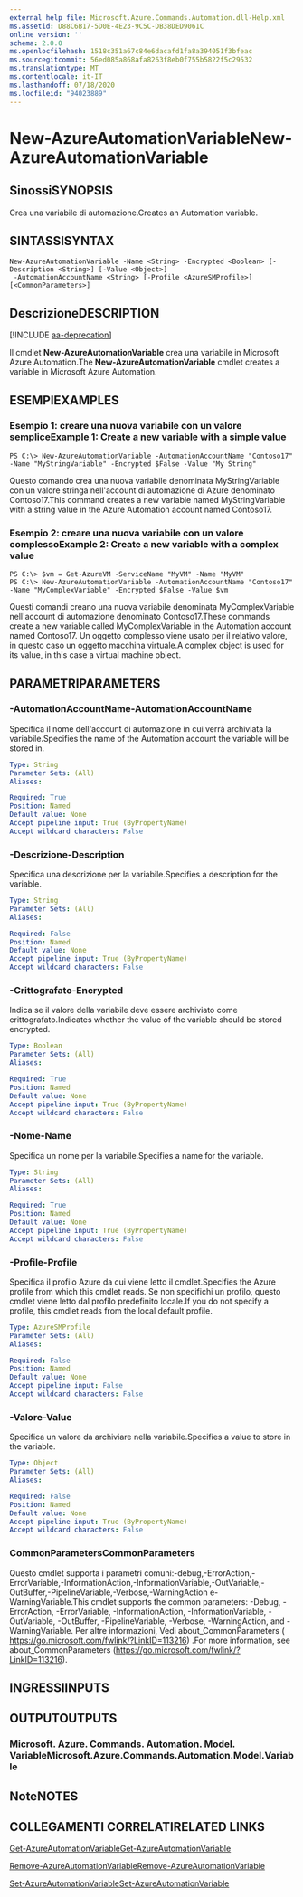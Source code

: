 ```yaml
---
external help file: Microsoft.Azure.Commands.Automation.dll-Help.xml
ms.assetid: D88C6B17-5D0E-4E23-9C5C-DB38DED9061C
online version: ''
schema: 2.0.0
ms.openlocfilehash: 1518c351a67c84e6dacafd1fa8a394051f3bfeac
ms.sourcegitcommit: 56ed085a868afa8263f8eb0f755b5822f5c29532
ms.translationtype: MT
ms.contentlocale: it-IT
ms.lasthandoff: 07/18/2020
ms.locfileid: "94023889"
---
```

# <span data-ttu-id="73c73-101">New-AzureAutomationVariable</span><span class="sxs-lookup"><span data-stu-id="73c73-101">New-AzureAutomationVariable</span></span>

## <span data-ttu-id="73c73-102">Sinossi</span><span class="sxs-lookup"><span data-stu-id="73c73-102">SYNOPSIS</span></span>

<span data-ttu-id="73c73-103">Crea una variabile di automazione.</span><span class="sxs-lookup"><span data-stu-id="73c73-103">Creates an Automation variable.</span></span>

## <span data-ttu-id="73c73-104">SINTASSI</span><span class="sxs-lookup"><span data-stu-id="73c73-104">SYNTAX</span></span>

```
New-AzureAutomationVariable -Name <String> -Encrypted <Boolean> [-Description <String>] [-Value <Object>]
 -AutomationAccountName <String> [-Profile <AzureSMProfile>] [<CommonParameters>]
```

## <span data-ttu-id="73c73-105">Descrizione</span><span class="sxs-lookup"><span data-stu-id="73c73-105">DESCRIPTION</span></span>

[!INCLUDE [aa-deprecation](../include/aa-deprecation.md)]

<span data-ttu-id="73c73-106">Il cmdlet **New-AzureAutomationVariable** crea una variabile in Microsoft Azure Automation.</span><span class="sxs-lookup"><span data-stu-id="73c73-106">The **New-AzureAutomationVariable** cmdlet creates a variable in Microsoft Azure Automation.</span></span>

## <span data-ttu-id="73c73-107">ESEMPI</span><span class="sxs-lookup"><span data-stu-id="73c73-107">EXAMPLES</span></span>

### <span data-ttu-id="73c73-108">Esempio 1: creare una nuova variabile con un valore semplice</span><span class="sxs-lookup"><span data-stu-id="73c73-108">Example 1: Create a new variable with a simple value</span></span>
```
PS C:\> New-AzureAutomationVariable -AutomationAccountName "Contoso17" -Name "MyStringVariable" -Encrypted $False -Value "My String"
```

<span data-ttu-id="73c73-109">Questo comando crea una nuova variabile denominata MyStringVariable con un valore stringa nell'account di automazione di Azure denominato Contoso17.</span><span class="sxs-lookup"><span data-stu-id="73c73-109">This command creates a new variable named MyStringVariable with a string value in the Azure Automation account named Contoso17.</span></span>

### <span data-ttu-id="73c73-110">Esempio 2: creare una nuova variabile con un valore complesso</span><span class="sxs-lookup"><span data-stu-id="73c73-110">Example 2: Create a new variable with a complex value</span></span>
```
PS C:\> $vm = Get-AzureVM -ServiceName "MyVM" -Name "MyVM"
PS C:\> New-AzureAutomationVariable -AutomationAccountName "Contoso17" -Name "MyComplexVariable" -Encrypted $False -Value $vm
```

<span data-ttu-id="73c73-111">Questi comandi creano una nuova variabile denominata MyComplexVariable nell'account di automazione denominato Contoso17.</span><span class="sxs-lookup"><span data-stu-id="73c73-111">These commands create a new variable called MyComplexVariable in the Automation account named Contoso17.</span></span>
<span data-ttu-id="73c73-112">Un oggetto complesso viene usato per il relativo valore, in questo caso un oggetto macchina virtuale.</span><span class="sxs-lookup"><span data-stu-id="73c73-112">A complex object is used for its value, in this case a virtual machine object.</span></span>

## <span data-ttu-id="73c73-113">PARAMETRI</span><span class="sxs-lookup"><span data-stu-id="73c73-113">PARAMETERS</span></span>

### <span data-ttu-id="73c73-114">-AutomationAccountName</span><span class="sxs-lookup"><span data-stu-id="73c73-114">-AutomationAccountName</span></span>
<span data-ttu-id="73c73-115">Specifica il nome dell'account di automazione in cui verrà archiviata la variabile.</span><span class="sxs-lookup"><span data-stu-id="73c73-115">Specifies the name of the Automation account the variable will be stored in.</span></span>

```yaml
Type: String
Parameter Sets: (All)
Aliases: 

Required: True
Position: Named
Default value: None
Accept pipeline input: True (ByPropertyName)
Accept wildcard characters: False
```

### <span data-ttu-id="73c73-116">-Descrizione</span><span class="sxs-lookup"><span data-stu-id="73c73-116">-Description</span></span>
<span data-ttu-id="73c73-117">Specifica una descrizione per la variabile.</span><span class="sxs-lookup"><span data-stu-id="73c73-117">Specifies a description for the variable.</span></span>

```yaml
Type: String
Parameter Sets: (All)
Aliases: 

Required: False
Position: Named
Default value: None
Accept pipeline input: True (ByPropertyName)
Accept wildcard characters: False
```

### <span data-ttu-id="73c73-118">-Crittografato</span><span class="sxs-lookup"><span data-stu-id="73c73-118">-Encrypted</span></span>
<span data-ttu-id="73c73-119">Indica se il valore della variabile deve essere archiviato come crittografato.</span><span class="sxs-lookup"><span data-stu-id="73c73-119">Indicates whether the value of the variable should be stored encrypted.</span></span>

```yaml
Type: Boolean
Parameter Sets: (All)
Aliases: 

Required: True
Position: Named
Default value: None
Accept pipeline input: True (ByPropertyName)
Accept wildcard characters: False
```

### <span data-ttu-id="73c73-120">-Nome</span><span class="sxs-lookup"><span data-stu-id="73c73-120">-Name</span></span>
<span data-ttu-id="73c73-121">Specifica un nome per la variabile.</span><span class="sxs-lookup"><span data-stu-id="73c73-121">Specifies a name for the variable.</span></span>

```yaml
Type: String
Parameter Sets: (All)
Aliases: 

Required: True
Position: Named
Default value: None
Accept pipeline input: True (ByPropertyName)
Accept wildcard characters: False
```

### <span data-ttu-id="73c73-122">-Profile</span><span class="sxs-lookup"><span data-stu-id="73c73-122">-Profile</span></span>
<span data-ttu-id="73c73-123">Specifica il profilo Azure da cui viene letto il cmdlet.</span><span class="sxs-lookup"><span data-stu-id="73c73-123">Specifies the Azure profile from which this cmdlet reads.</span></span>
<span data-ttu-id="73c73-124">Se non specifichi un profilo, questo cmdlet viene letto dal profilo predefinito locale.</span><span class="sxs-lookup"><span data-stu-id="73c73-124">If you do not specify a profile, this cmdlet reads from the local default profile.</span></span>

```yaml
Type: AzureSMProfile
Parameter Sets: (All)
Aliases: 

Required: False
Position: Named
Default value: None
Accept pipeline input: False
Accept wildcard characters: False
```

### <span data-ttu-id="73c73-125">-Valore</span><span class="sxs-lookup"><span data-stu-id="73c73-125">-Value</span></span>
<span data-ttu-id="73c73-126">Specifica un valore da archiviare nella variabile.</span><span class="sxs-lookup"><span data-stu-id="73c73-126">Specifies a value to store in the variable.</span></span>

```yaml
Type: Object
Parameter Sets: (All)
Aliases: 

Required: False
Position: Named
Default value: None
Accept pipeline input: True (ByPropertyName)
Accept wildcard characters: False
```

### <span data-ttu-id="73c73-127">CommonParameters</span><span class="sxs-lookup"><span data-stu-id="73c73-127">CommonParameters</span></span>
<span data-ttu-id="73c73-128">Questo cmdlet supporta i parametri comuni:-debug,-ErrorAction,-ErrorVariable,-InformationAction,-InformationVariable,-OutVariable,-OutBuffer,-PipelineVariable,-Verbose,-WarningAction e-WarningVariable.</span><span class="sxs-lookup"><span data-stu-id="73c73-128">This cmdlet supports the common parameters: -Debug, -ErrorAction, -ErrorVariable, -InformationAction, -InformationVariable, -OutVariable, -OutBuffer, -PipelineVariable, -Verbose, -WarningAction, and -WarningVariable.</span></span> <span data-ttu-id="73c73-129">Per altre informazioni, Vedi about_CommonParameters ( https://go.microsoft.com/fwlink/?LinkID=113216) .</span><span class="sxs-lookup"><span data-stu-id="73c73-129">For more information, see about_CommonParameters (https://go.microsoft.com/fwlink/?LinkID=113216).</span></span>

## <span data-ttu-id="73c73-130">INGRESSI</span><span class="sxs-lookup"><span data-stu-id="73c73-130">INPUTS</span></span>

## <span data-ttu-id="73c73-131">OUTPUT</span><span class="sxs-lookup"><span data-stu-id="73c73-131">OUTPUTS</span></span>

### <span data-ttu-id="73c73-132">Microsoft. Azure. Commands. Automation. Model. Variable</span><span class="sxs-lookup"><span data-stu-id="73c73-132">Microsoft.Azure.Commands.Automation.Model.Variable</span></span>

## <span data-ttu-id="73c73-133">Note</span><span class="sxs-lookup"><span data-stu-id="73c73-133">NOTES</span></span>

## <span data-ttu-id="73c73-134">COLLEGAMENTI CORRELATI</span><span class="sxs-lookup"><span data-stu-id="73c73-134">RELATED LINKS</span></span>

[<span data-ttu-id="73c73-135">Get-AzureAutomationVariable</span><span class="sxs-lookup"><span data-stu-id="73c73-135">Get-AzureAutomationVariable</span></span>](./Get-AzureAutomationVariable.md)

[<span data-ttu-id="73c73-136">Remove-AzureAutomationVariable</span><span class="sxs-lookup"><span data-stu-id="73c73-136">Remove-AzureAutomationVariable</span></span>](./Remove-AzureAutomationVariable.md)

[<span data-ttu-id="73c73-137">Set-AzureAutomationVariable</span><span class="sxs-lookup"><span data-stu-id="73c73-137">Set-AzureAutomationVariable</span></span>](./Set-AzureAutomationVariable.md)


